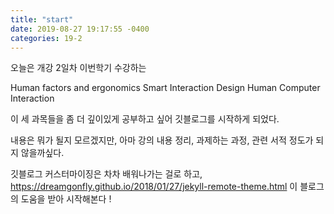 ```yaml
---
title: "start"
date: 2019-08-27 19:17:55 -0400
categories: 19-2
---
```



오늘은 개강 2일차
이번학기 수강하는

Human factors and ergonomics
Smart Interaction Design
Human Computer Interaction

이 세 과목들을 좀 더 깊이있게 공부하고 싶어
깃블로그를 시작하게 되었다.

내용은 뭐가 될지 모르겠지만,
아마 강의 내용 정리, 과제하는 과정, 관련 서적 정도가 되지 않을까싶다.

깃블로그 커스터마이징은 차차 배워나가는 걸로 하고,
https://dreamgonfly.github.io/2018/01/27/jekyll-remote-theme.html
이 블로그의 도움을 받아 시작해본다 !
